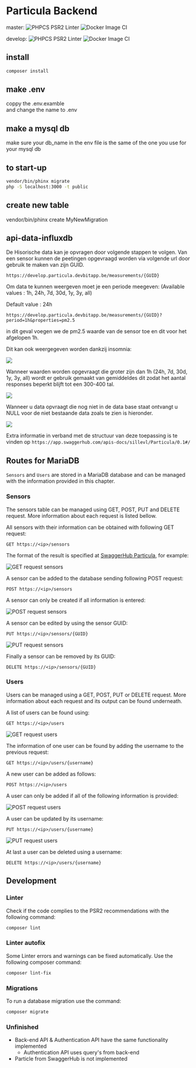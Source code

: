 # Particula Backend

master:
![PHPCS PSR2 Linter](https://github.com/vives-projectwerk-2-2020/back-end/workflows/PHPCS%20PSR2%20Linter/badge.svg?branch=master)
![Docker Image CI](https://github.com/vives-projectwerk-2-2020/back-end/workflows/Docker%20Image%20CI/badge.svg?branch=master)

develop:
![PHPCS PSR2 Linter](https://github.com/vives-projectwerk-2-2020/back-end/workflows/PHPCS%20PSR2%20Linter/badge.svg?branch=develop)
![Docker Image CI](https://github.com/vives-projectwerk-2-2020/back-end/workflows/Docker%20Image%20CI/badge.svg?branch=develop)

## install

```bash
composer install
```

## make .env

coppy the .env.examble  
and change the name to .env

## make a mysql db

make sure your db_name in the env file is the same of the one you use for your mysql db

## to start-up

```bash
vendor/bin/phinx migrate  
php -S localhost:3000 -t public
```

## create new table

vendor/bin/phinx create MyNewMigration

## api-data-influxdb

De Hisorische data kan je opvragen door volgende stappen te volgen.
Van een sensor kunnen de peetingen opgevraagd worden via volgende url door gebruik te maken van zijn GUID.

```
https://develop.particula.devbitapp.be/measurements/{GUID}
```

Om data te kunnen weergeven moet je een periode meegeven: (Available values : 1h, 24h, 7d, 30d, 1y, 3y, all)

Default value : 24h

```
https://develop.particula.devbitapp.be/measurements/{GUID}?period=1h&properties=pm2.5
```

in dit geval voegen we de pm2.5 waarde van de sensor toe en dit voor het afgelopen 1h.

Dit kan ook weergegeven worden dankzij insomnia:

![](images/insomnia.PNG)

Wanneer waarden worden opgevraagt die groter zijn dan 1h (24h, 7d, 30d, 1y, 3y, all) wordt er gebruik gemaakt van gemiddeldes dit zodat het aantal responses beperkt blijft tot een 300-400 tal. 

![](images/insomniaMean.PNG)

Wanneer u data opvraagt die nog niet in de data base staat ontvangt u NULL voor de niet bestaande data zoals te zien is hieronder.

![](images/insomniaOld.PNG)

Extra informatie in verband met de structuur van deze toepassing is te vinden op `https://app.swaggerhub.com/apis-docs/sillevl/Particula/0.1#/`

## Routes for MariaDB

`Sensors` and `Users` are stored in a MariaDB database and can be managed with the information provided in this chapter. 

### Sensors

The sensors table can be managed using GET, POST, PUT and DELETE request. More information about each request is listed bellow.

All sensors with their information can be obtained with following GET request:

```
GET https://<ip>/sensors
```

The format of the result is specified at [SwaggerHub Particula](https://app.swaggerhub.com/apis-docs/sillevl/Particula), for example:

![GET request sensors](images/get_sensors.jpg)

A sensor can be added to the database sending following POST request:

```
POST https://<ip>/sensors
```

A sensor can only be created if all information is entered:

![POST request sensors](images/get_sensors.jpg)

A sensor can be edited by using the sensor GUID:

```
PUT https://<ip>/sensors/{GUID}
```

![PUT request sensors](images/put_sensors.jpg)

Finally a sensor can be removed by its GUID:

```
DELETE https://<ip>/sensors/{GUID}
```

### Users

Users can be managed using a GET, POST, PUT or DELETE request. More information about each request and its output can be found underneath.

A list of users can be found using:

```
GET https://<ip>/users
```

![GET request users](images/get_users.jpg)

The information of one user can be found by adding the username to the previous request:

```
GET https://<ip>/users/{username}
```

A new user can be added as follows:

```
POST https://<ip>/users
```

A user can only be added if all of the following information is provided:

![POST request users](images/post_users.jpg)

A user can be updated by its username:

```
PUT https://<ip>/users/{username}
```

![PUT request users](images/put_users.jpg)

At last a user can be deleted using a username:

```
DELETE https://<ip>/users/{username}
```

## Development

### Linter

Check if the code complies to the PSR2 recommendations with the following command:

```bash
composer lint
```

### Linter autofix

Some Linter errors and warnings can be fixed automatically. Use the following composer command:

```bash
composer lint-fix
```

### Migrations

To run a database migration use the command:

```bash
composer migrate
```

### Unfinished

- Back-end API & Authentication API have the same functionality implemented
  - Authentication API uses query's from back-end
- Particle from SwaggerHub is not implemented